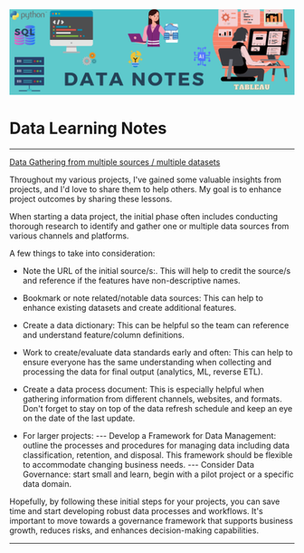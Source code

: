 <img src="images/data_notes.png?raw=true"/>


# Data Learning Notes

---

[Data Gathering from multiple sources / multiple datasets](https://www.linkedin.com/feed/update/urn:li:activity:7248908655490727937/)

Throughout my various projects, I've gained some valuable insights from projects, and I'd love to share them to help others. My goal is to enhance project outcomes by sharing these lessons.

When starting a data project, the initial phase often includes conducting thorough research to identify and gather one or multiple data sources from various channels and platforms.

A few things to take into consideration:
- Note the URL of the initial source/s:. This will help to credit the source/s and reference if the features have non-descriptive names.
- Bookmark or note related/notable data sources: This can help to enhance existing datasets and create additional features.
- Create a data dictionary: This can be helpful so the team can reference and understand feature/column definitions.
- Work to create/evaluate data standards early and often: This can help to ensure everyone has the same understanding when collecting and processing the data for final output (analytics, ML, reverse ETL).
- Create a data process document: This is especially helpful when gathering information from different channels, websites, and formats. Don't forget to stay on top of the data refresh schedule and keep an eye on the date of the last update.

- For larger projects: 
--- Develop a Framework for Data Management: outline the processes and procedures for managing data including data classification, retention, and disposal. This framework should be flexible to accommodate changing business needs.
--- Consider Data Governance: start small and learn, begin with a pilot project or a specific data domain.

Hopefully, by following these initial steps for your projects, you can save time and start developing robust data processes and workflows. It's important to move towards a governance framework that supports business growth, reduces risks, and enhances decision-making capabilities.

---
